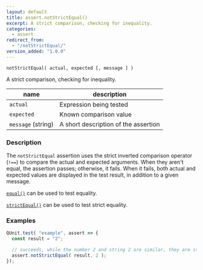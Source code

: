 ```yaml
---
layout: default
title: assert.notStrictEqual()
excerpt: A strict comparison, checking for inequality.
categories:
  - assert
redirect_from:
  - "/notStrictEqual/"
version_added: "1.0.0"
---
```


`notStrictEqual( actual, expected [, message ] )`

A strict comparison, checking for inequality.

| name | description |
|------|-------------|
| `actual` | Expression being tested |
| `expected` | Known comparison value |
| `message` (string) | A short description of the assertion |

### Description

The `notStrictEqual` assertion uses the strict inverted comparison operator (`!==`) to compare the actual and expected arguments. When they aren't equal, the assertion passes; otherwise, it fails. When it fails, both actual and expected values are displayed in the test result, in addition to a given message.

[`equal()`](./equal.md) can be used to test equality.

[`strictEqual()`](./strictEqual.md) can be used to test strict equality.

### Examples

```js
QUnit.test( "example", assert => {
  const result = "2";

  // succeeds, while the number 2 and string 2 are similar, they are strictly different.
  assert.notStrictEqual( result, 2 );
});
```
